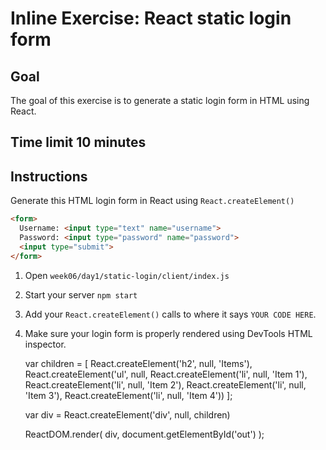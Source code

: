 # Inline Exercise: React static login form

## Goal

The goal of this exercise is to generate a static login form
in HTML using React.

## Time limit 10 minutes

## Instructions

Generate this HTML login form in React using `React.createElement()`

```html
<form>
  Username: <input type="text" name="username">
  Password: <input type="password" name="password">
  <input type="submit">
</form>
```

1. Open `week06/day1/static-login/client/index.js`
1. Start your server `npm start`
1. Add your `React.createElement()` calls to where it says
  `YOUR CODE HERE`.
1. Make sure your login form is properly rendered using
   DevTools HTML inspector.


   var children = [
     React.createElement('h2', null, 'Items'),
     React.createElement('ul', null,
       React.createElement('li', null, 'Item 1'),
       React.createElement('li', null, 'Item 2'),     React.createElement('li', null, 'Item 3'),     React.createElement('li', null, 'Item 4'))
   ];

   var div = React.createElement('div', null, children)

   ReactDOM.render(
     div,
     document.getElementById('out')
   );
